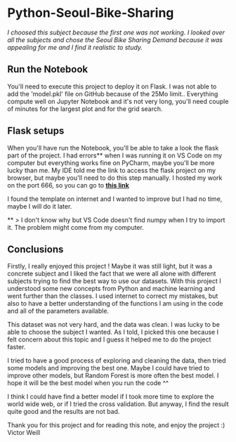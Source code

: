 # Python-Seoul-Bike-Sharing

<i>I choosed this subject because the first one was not working. I looked over all the subjects and chose the Seoul Bike Sharing Demand because it was appealing for me and I find it realistic to study.</i>

## Run the Notebook
You'll need to execute this project to deploy it on Flask. I was not able to add the 'model.pkl' file on GitHub because of the 25Mo limit..
Everything compute well on Jupyter Notebook and it's not very long, you'll need couple of minutes for the largest plot and for the grid search. 

## Flask setups
When you'll have run the Notebook, you'll be able to take a look the flask part of the project. I had errors** when I was running it on VS Code on my computer but everything works fine on PyCharm, maybe you'll be more lucky than me. My IDE told me the link to access the flask project on my browser, but maybe you'll need to do this step manually. I hosted my work on the port 666, so you can go to <b>[this link](http://127.0.0.1:666)</b>

I found the template on internet and I wanted to improve but I had no time, maybe I will do it later.

** > I don't know why but VS Code doesn't find numpy when I try to import it. The problem might come from my computer.

## Conclusions
Firstly, I really enjoyed this project ! Maybe it was still light, but it was a concrete subject and I liked the fact that we were all alone with different subjects trying to find the best way to use our datasets. With this project I understood some new concepts from Python and machine learning and went further than the classes. I used internet to correct my mistakes, but also to have a better understanding of the functions I am using in the code and all of the parameters available.

This dataset was not very hard, and the data was clean. I was lucky to be able to choose the subject I wanted. As I told, I picked this one because I felt concern about this topic and I guess it helped me to do the project faster.

I tried to have a good process of exploring and cleaning the data, then tried some models and improving the best one. Maybe I could have tried to improve other models, but Random Forest is more often the best model. I hope it will be the best model when you run the code ^^

I think I could have find a better model if I took more time to explore the world wide web, or if I tried the cross validation. But anyway, I find the result quite good and the results are not bad.

Thank you for this project and for reading this note, and enjoy the project :)
Victor Weill

